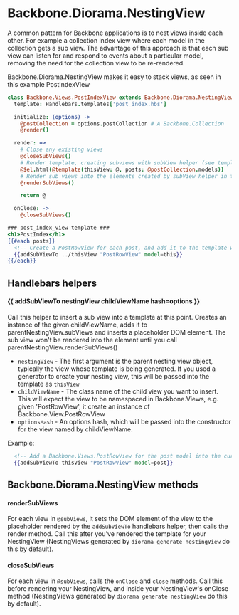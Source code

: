 # Backbone.Diorama.NestingView

A common pattern for Backbone applications is to nest views inside each
other. For example a collection index view where each model in the
collection gets a sub view. The advantage of this approach is that each
sub view can listen for and respond to events about a particular model,
removing the need for the collection view to be re-rendered.

Backbone.Diorama.NestingView makes it easy to stack views, as seen in
this example PostIndexView

```coffee
class Backbone.Views.PostIndexView extends Backbone.Diorama.NestingView
  template: Handlebars.templates['post_index.hbs']

  initialize: (options) ->
    @postCollection = options.postCollection # A Backbone.Collection
    @render()

  render: =>
    # Close any existing views
    @closeSubViews()
    # Render template, creating subviews with subView helper (see template below)
    @$el.html(@template(thisView: @, posts: @postCollection.models))
    # Render sub views into the elements created by subView helper in the template
    @renderSubViews()

    return @

  onClose: ->
    @closeSubViews()
```

```hbs
### post_index_view template ###
<h1>PostIndex</h1>
{{#each posts}}
  <!-- Create a PostRowView for each post, and add it to the template with subView -->
  {{addSubViewTo ../thisView "PostRowView" model=this}}
{{/each}}
```

## Handlebars helpers

#### {{ addSubViewTo nestingView childViewName hash=options }}
Call this helper to insert a sub view into a template at this point. Creates an
instance of the given childViewName, adds it to parentNestingView.subViews and
inserts a placeholder DOM element. The sub view won't be rendered into the
element until you call parentNestingView.renderSubViews()

* ```nestingView``` - The first argument is the parent nesting view object, typically the view whose template is being generated. If you used a generator to create your nesting view, this will be passed into the template as ```thisView```
* ```childViewName``` - The class name of the child view you want to insert. This will expect the view to be namespaced in Backbone.Views, e.g. given 'PostRowView', it create an instance of Backbone.View.PostRowView
* ```optionsHash``` - An options hash, which will be passed into the constructor for the view named by childViewName.

Example:

```hbs
  <!-- Add a Backbone.Views.PostRowView for the post model into the current NestingView -->
  {{addSubViewTo thisView "PostRowView" model=post}} 
``` 

## Backbone.Diorama.NestingView methods

#### renderSubViews
For each view in ```@subViews```, it sets the DOM element of the view to the
placeholder rendered by the ```addSubViewTo``` handlebars helper, then calls
the render method. Call this after you've rendered the template for your
NestingView (NestingViews generated by ```diorama generate nestingView``` do
this by default).

#### closeSubViews
For each view in ```@subViews```, calls the ```onClose``` and ```close``` methods. Call this
before rendering your NestingView, and inside your NestingView's onClose method
(NestingViews generated by ```diorama generate nestingView``` do this by
default).


